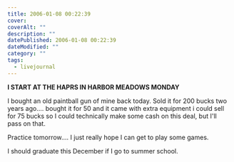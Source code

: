 ```yaml
---
title: 2006-01-08 00:22:39
cover: 
coverAlt: ""
description: ""
datePublished: 2006-01-08 00:22:39
dateModified: ""
category: ""
tags:
  - livejournal
---
```


**I START AT THE HAPRS IN HARBOR MEADOWS MONDAY**

I bought an old paintball gun of mine back today. Sold it for 200 bucks two years ago.... bought it for 50 and it came with extra equipment i could sell for 75 bucks so I could technically make some cash on this deal, but I'll pass on that.

Practice tomorrow.... I just really hope I can get to play some games.

I should graduate this December if I go to summer school.
